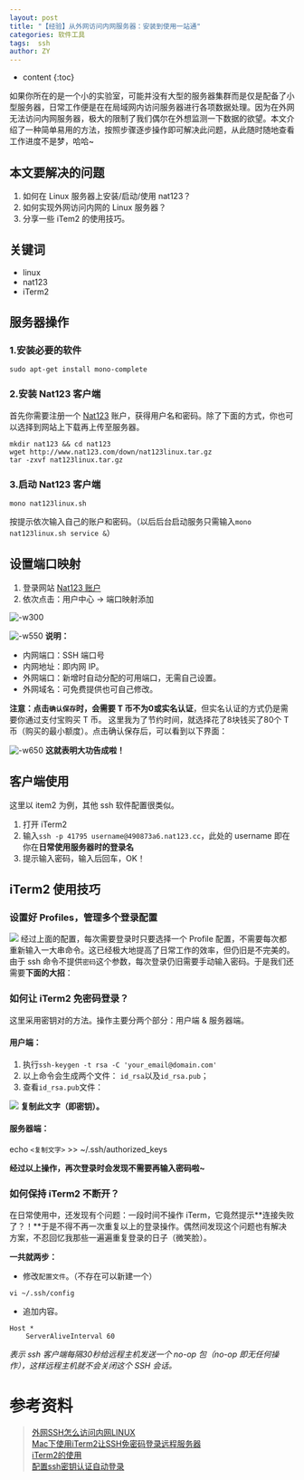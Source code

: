 ```yaml
---
layout: post
title: "【经验】从外网访问内网服务器：安装到使用一站通"
categories: 软件工具
tags:  ssh  
author: ZY
---
```


* content
{:toc}

如果你所在的是一个小的实验室，可能并没有大型的服务器集群而是仅是配备了小型服务器，日常工作便是在在局域网内访问服务器进行各项数据处理。因为在外网无法访问内网服务器，极大的限制了我们偶尔在外想监测一下数据的欲望。本文介绍了一种简单易用的方法，按照步骤逐步操作即可解决此问题，从此随时随地查看工作进度不是梦，哈哈~




## 本文要解决的问题
1. 如何在 Linux 服务器上安装/启动/使用 nat123？
2. 如何实现外网访问内网的 Linux 服务器？
3. 分享一些 iTem2 的使用技巧。

## 关键词
-  linux
-  nat123
-  iTerm2

## 服务器操作
### 1.安装必要的软件
```shell
sudo apt-get install mono-complete
```

### 2.安装 Nat123 客户端
首先你需要注册一个 [Nat123](http://www.nat123.com/) 账户，获得用户名和密码。除了下面的方式，你也可以选择到网站上下载再上传至服务器。

```shell
mkdir nat123 && cd nat123
wget http://www.nat123.com/down/nat123linux.tar.gz
tar -zxvf nat123linux.tar.gz
```

### 3.启动 Nat123 客户端
```shell
mono nat123linux.sh
```
按提示依次输入自己的账户和密码。（以后后台启动服务只需输入`mono nat123linux.sh service &`）

## 设置端口映射
1. 登录网站 [Nat123 账户](http://www.nat123.com/)
2. 依次点击：用户中心 → 端口映射添加

![-w300](https://raw.githubusercontent.com/woaielf/woaielf.github.io/master/_posts/Pic/1710/171029/15092878695134.jpg)

![-w550](https://raw.githubusercontent.com/woaielf/woaielf.github.io/master/_posts/Pic/1710/171029/15092814084213.jpg)
**说明：**

-  内网端口：SSH 端口号
-  内网地址：即内网 IP。
-  外网端口：新增时自动分配的可用端口，无需自己设置。
-  外网域名：可免费提供也可自己修改。

**注意：点击`确认保存`时，会需要 T 币不为0或实名认证**，但实名认证的方式仍是需要你通过支付宝购买 T 币。
这里我为了节约时间，就选择花了8块钱买了80个 T 币（购买的最小额度）。点击确认保存后，可以看到以下界面：

![-w650](https://raw.githubusercontent.com/woaielf/woaielf.github.io/master/_posts/Pic/1710/171029/15092816758028.jpg)
**这就表明大功告成啦！**

## 客户端使用
这里以 item2 为例，其他 ssh 软件配置很类似。

1. 打开 iTerm2
2. 输入`ssh -p 41795 username@490873a6.nat123.cc`，此处的 username 即在你在**日常使用服务器时的登录名**
3. 提示输入密码，输入后回车，OK！

## iTerm2 使用技巧
### 设置好 Profiles，管理多个登录配置
![](https://raw.githubusercontent.com/woaielf/woaielf.github.io/master/_posts/Pic/1710/171029/15092831857554.jpg)
经过上面的配置，每次需要登录时只要选择一个 Profile 配置，不需要每次都重新输入一大串命令。这已经极大地提高了日常工作的效率，但仍旧是不完美的。由于 ssh 命令不提供`密码`这个参数，每次登录仍旧需要手动输入密码。于是我们还需要**下面的大招**：

### 如何让 iTerm2 免密码登录？
这里采用密钥对的方法。操作主要分两个部分：用户端 & 服务器端。

#### 用户端：
1. 执行`ssh-keygen -t rsa -C 'your_email@domain.com'`
2. 以上命令会生成两个文件：
`id_rsa`以及`id_rsa.pub`；
3. 查看`id_rsa.pub`文件：

![](https://raw.githubusercontent.com/woaielf/woaielf.github.io/master/_posts/Pic/1710/171029/15093382718460.jpg)
**复制此文字（即密钥）。**

#### 服务器端：
echo `<复制文字>` >> ~/.ssh/authorized_keys

**经过以上操作，再次登录时会发现不需要再输入密码啦~**


### 如何保持 iTerm2 不断开？
在日常使用中，还发现有个问题：一段时间不操作 iTerm，它竟然提示**连接失败了？！**于是不得不再一次重复以上的登录操作。偶然间发现这个问题也有解决方案，不忍回忆我那些一遍遍重复登录的日子（微笑脸）。

**一共就两步：**

- 修改`配置文件`。（不存在可以新建一个）

```
vi ~/.ssh/config
```
- 追加内容。

```
Host *
    ServerAliveInterval 60
```
*表示 ssh 客户端每隔30秒给远程主机发送一个 no-op 包（no-op 即无任何操作），这样远程主机就不会关闭这个 SSH 会话。*

# 参考资料
> [外网SSH怎么访问内网LINUX](http://www.xuenb.com/network/148195084834111.html) <br> 
> [Mac下使用iTerm2让SSH免密码登录远程服务器](http://www.tuijiankan.com/2015/05/15/iterm2-mac-ssh-with-no-password/) <br>
> [iTerm2的使用](http://sun-ao.github.io/2017/08/21/iterm2-use/) <br>
> [配置ssh密钥认证自动登录](https://segmentfault.com/a/1190000000481249)



